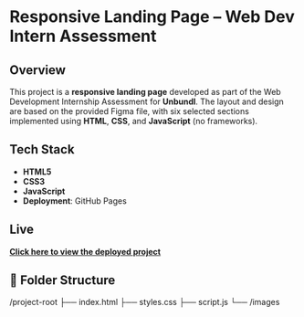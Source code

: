 
# Responsive Landing Page – Web Dev Intern Assessment



## Overview

This project is a **responsive landing page** developed as part of the Web Development Internship Assessment for **Unbundl**. The layout and design are based on the provided Figma file, with six selected sections implemented using **HTML**, **CSS**, and **JavaScript** (no frameworks).

##  Tech Stack

- **HTML5**
- **CSS3** 
- **JavaScript** 
- **Deployment**: GitHub Pages 



##  Live 

 **[Click here to view the deployed project](https://your-deployment-url.com)**


## 📂 Folder Structure

/project-root
├── index.html
├── styles.css
├── script.js
└── /images

